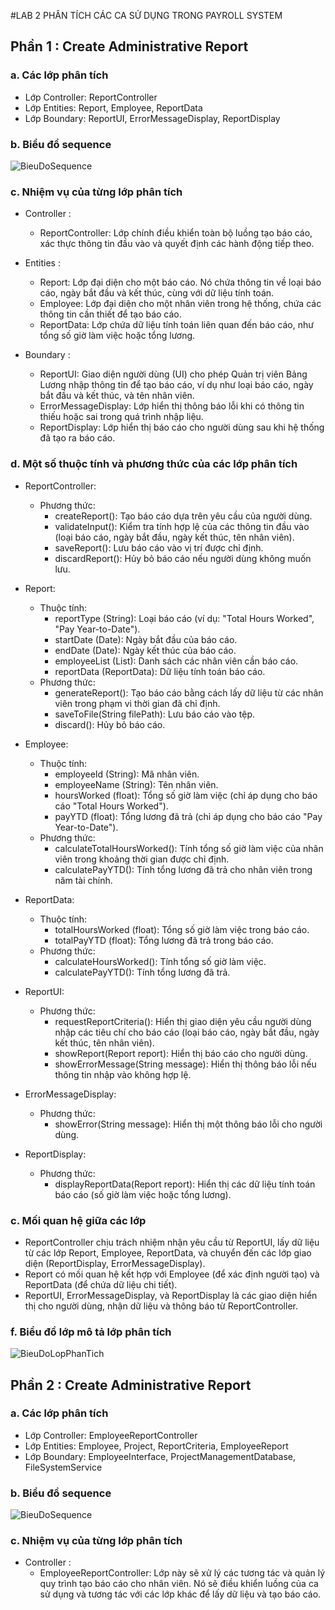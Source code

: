 #LAB 2 PHÂN TÍCH CÁC CA SỬ DỤNG TRONG PAYROLL SYSTEM

## Phần 1 : Create Administrative Report

### a. Các lớp phân tích
-  Lớp Controller: ReportController
-  Lớp Entities: Report, Employee, ReportData
-  Lớp Boundary: ReportUI, ErrorMessageDisplay, ReportDisplay

### b. Biểu đồ sequence
![BieuDoSequence](https://www.planttext.com/api/plantuml/png/h5N1Qjj04BthA-ReWFi31fSubY6XJZ72EUGeoy8IaLQgj3BHiVIGGmx5Xz9JmQufWQGcXXOAqY67DVwF_OB-GcVNShnoh9vo4MZdpRmtRsUal_dJSKpDY2Q-fsccHOC8UcOQ1PxN6lekSMCQcUBGZA7Nqa94kfORceI2OOT1HDi1eG9jIuZHFW2HWT9vnm-z8BLj4UaSoD1DQiei_K3muao4BixA5QCeYCxjE3P7jkx6eMUcilZveGeA01cqPXDEUFP8OJNXsLq27n8s0ngndyI1PbFhjU3DM-Hhm2MxJy2I6CgpMG03XWyB7ngAGb2lrO1Jb-UV2527vxSm42y9-3nxI80uF5k4G5rPnc4B9LzXQITa95X-8DHXl_65kcG7XLetG79tTrA7zoCsJM6WDB4zk-BP4nLrCgiEVNPFK0NxJc2C8iXH8TjeDw0V9IdFFn8OylmHFDHzawXINvDLEDul6oYCDjfIJED5x3Mv3S7HQK0N3KvBpIemg5bEWBUMVtNBsPsjmeXdSnYZOTKbOfvFO8I1R-2ngO_7YB70mLx-ME2jb-iPtkrbNoz46JhMPGiSEihpBnZwVu42fDJH3BqapvEcgVfM4pO7kk48s8p8coWFxCiB4JDPWTdKaxTLqnMUPyJpXEcLDN3Hq2sVJGauOkMABgfPfUZkUfcKnUuMw9JddrsujdsC_G8_GHk9y4bDk9ARLRMsrsncRTPrFx5gKKKFOpOL8t4hMbhivntOD6MxA_9tAx7NBq83CG4t8TH4RdsNk9qcP3efNzHgibxoV6vjf27x5EV0aZu8Iz_j5cV_4xYH8Mog0jNsk2H5CQa38GrzlKkF5CFLIhGOOeg-QzgnJORYT_GF003__mC0)

### c. Nhiệm vụ của từng lớp phân tích
- Controller :
  - ReportController: Lớp chính điều khiển toàn bộ luồng tạo báo cáo, xác thực thông tin đầu vào và quyết định các hành động tiếp theo.

- Entities :
  - Report: Lớp đại diện cho một báo cáo. Nó chứa thông tin về loại báo cáo, ngày bắt đầu và kết thúc, cùng với dữ liệu tính toán.
  - Employee: Lớp đại diện cho một nhân viên trong hệ thống, chứa các thông tin cần thiết để tạo báo cáo.
  - ReportData: Lớp chứa dữ liệu tính toán liên quan đến báo cáo, như tổng số giờ làm việc hoặc tổng lương.

- Boundary :
  - ReportUI: Giao diện người dùng (UI) cho phép Quản trị viên Bảng Lương nhập thông tin để tạo báo cáo, ví dụ như loại báo cáo, ngày bắt đầu và kết thúc, và tên nhân viên.
  - ErrorMessageDisplay: Lớp hiển thị thông báo lỗi khi có thông tin thiếu hoặc sai trong quá trình nhập liệu.
  - ReportDisplay: Lớp hiển thị báo cáo cho người dùng sau khi hệ thống đã tạo ra báo cáo.

### d. Một số thuộc tính và phương thức của các lớp phân tích
- ReportController:
    - Phương thức:
      - createReport(): Tạo báo cáo dựa trên yêu cầu của người dùng.
      - validateInput(): Kiểm tra tính hợp lệ của các thông tin đầu vào (loại báo cáo, ngày bắt đầu, ngày kết thúc, tên nhân viên).
      - saveReport(): Lưu báo cáo vào vị trí được chỉ định.
      - discardReport(): Hủy bỏ báo cáo nếu người dùng không muốn lưu.
- Report: 
    - Thuộc tính:
      - reportType (String): Loại báo cáo (ví dụ: "Total Hours Worked", "Pay Year-to-Date").
      - startDate (Date): Ngày bắt đầu của báo cáo.
      - endDate (Date): Ngày kết thúc của báo cáo.
      - employeeList (List<Employee>): Danh sách các nhân viên cần báo cáo.
      - reportData (ReportData): Dữ liệu tính toán báo cáo.
    - Phương thức:
      - generateReport(): Tạo báo cáo bằng cách lấy dữ liệu từ các nhân viên trong phạm vi thời gian đã chỉ định.
      - saveToFile(String filePath): Lưu báo cáo vào tệp.
      - discard(): Hủy bỏ báo cáo.
  
- Employee:
    - Thuộc tính:
      - employeeId (String): Mã nhân viên.
      - employeeName (String): Tên nhân viên.
      - hoursWorked (float): Tổng số giờ làm việc (chỉ áp dụng cho báo cáo "Total Hours Worked").
      - payYTD (float): Tổng lương đã trả (chỉ áp dụng cho báo cáo "Pay Year-to-Date").
    - Phương thức:
      - calculateTotalHoursWorked(): Tính tổng số giờ làm việc của nhân viên trong khoảng thời gian được chỉ định.
      - calculatePayYTD(): Tính tổng lương đã trả cho nhân viên trong năm tài chính.

- ReportData:
    - Thuộc tính:
      - totalHoursWorked (float): Tổng số giờ làm việc trong báo cáo.
      - totalPayYTD (float): Tổng lương đã trả trong báo cáo.
    - Phương thức:
      - calculateHoursWorked(): Tính tổng số giờ làm việc.
      - calculatePayYTD(): Tính tổng lương đã trả.

- ReportUI:
    - Phương thức:
      - requestReportCriteria(): Hiển thị giao diện yêu cầu người dùng nhập các tiêu chí cho báo cáo (loại báo cáo, ngày bắt đầu, ngày kết thúc, tên nhân viên).
      - showReport(Report report): Hiển thị báo cáo cho người dùng.
      - showErrorMessage(String message): Hiển thị thông báo lỗi nếu thông tin nhập vào không hợp lệ.

- ErrorMessageDisplay:
    - Phương thức:
      - showError(String message): Hiển thị một thông báo lỗi cho người dùng.

- ReportDisplay: 
    - Phương thức:
      - displayReportData(Report report): Hiển thị các dữ liệu tính toán báo cáo (số giờ làm việc hoặc tổng lương).

### c. Mối quan hệ giữa các lớp
- ReportController chịu trách nhiệm nhận yêu cầu từ ReportUI, lấy dữ liệu từ các lớp Report, Employee, ReportData, và chuyển đến các lớp giao diện (ReportDisplay, ErrorMessageDisplay).
- Report có mối quan hệ kết hợp với Employee (để xác định người tạo) và ReportData (để chứa dữ liệu chi tiết).
- ReportUI, ErrorMessageDisplay, và ReportDisplay là các giao diện hiển thị cho người dùng, nhận dữ liệu và thông báo từ ReportController.

### f. Biểu đồ lớp mô tả lớp phân tích
![BieuDoLopPhanTich](https://www.planttext.com/api/plantuml/png/V94n3e9044NxFSLqLjo1A1GMDYGUO911DbbsoCmGmzaiF99NC1hNe47Q_z-VLypzUilLK6piWtCRAAZraM3BOsnG9ZW5L2M5bWMi8pZkNPswYWOMcoUb2Ck1LF5CXTSXuFIBf_WfgoYWUOxQ-K6X9hiGnQHqwJnasNkxusZ28P20Mr0jWr_QDMIMVAZ5gko7m1FHsh10mzJ_JzCbvtAApUi53m000F__0m00)


## Phần 2 : Create Administrative Report

### a. Các lớp phân tích
-  Lớp Controller: EmployeeReportController
-  Lớp Entities: Employee, Project, ReportCriteria, EmployeeReport
-  Lớp Boundary: EmployeeInterface, ProjectManagementDatabase, FileSystemService

### b. Biểu đồ sequence
![BieuDoSequence](https://www.planttext.com/api/plantuml/png/d5NBRjGm5DtxAwwwvmUoG1LJe4X3XMY5OEdnc4cGOmyU9rAM5GiM28akM26aAHMgLAbgsKuMB5prF_m5_08tcKdp8fcKBAmazZbpxpddPlwaltSNXceJXO9GPfI6n-5Sg8HpCb6Hd5ATtBrv9WtNRodZX2bfj19tEo_vN6apMhyLN1CkJM1APF7yGgjtd9dYSGFJ0V86j0bQxvPbRC3FgQGp7kBXFMheX2ugbJu913zC5eQ7Xrp70LPA2ZPuyB3TY0Tlx4K4pAtE8p1kTQfWOd5Xk93MwIf5isCF7hdLbO6Rarwk9gnAwS5hUyh0-2xznK3wzeU4EB0Nyfyzj0iuA15OnksrIyyOkFGyWVTHuj9ZIGQLqI5EaD_xzdAeGXxi1oxz8FE6Fe5GA4bGWY6sIvZx-3B4ca7Ex3BPPjO17h-StwEMUi0y6DzULriXzVr-UM--s3CG3G92XO5nipM1hUqSkVIhdC5J5E4xZEqoX5Tu-v71o5UmXnw3FPOx1F3giwKpzTYDM_rCO4gb3mjC3gukFS6wg9xndBSJsw5lpR0csHPlHWZwB3jHlRQCSbjbvgwfkXkxz5jGe-HoEYp5wpqFZde7SO3Z_pF9NPAMB7bkgWFBrlBb-IgFRGl7bfdDYBCnYxCVDneLpVY7k5bCsW26chEj3_1cvcfZhqgwdAa56Zg8fL1SOAYhUlhvX-_-IXQvsM_W1mUlwhsooynwNFrMZdQHCVlJpQw_0000__y30000)

### c. Nhiệm vụ của từng lớp phân tích
- Controller :
  - EmployeeReportController: Lớp này sẽ xử lý các tương tác và quản lý quy trình tạo báo cáo cho nhân viên. Nó sẽ điều khiển luồng của ca sử dụng và tương tác với các lớp khác để lấy dữ liệu và tạo báo cáo.
